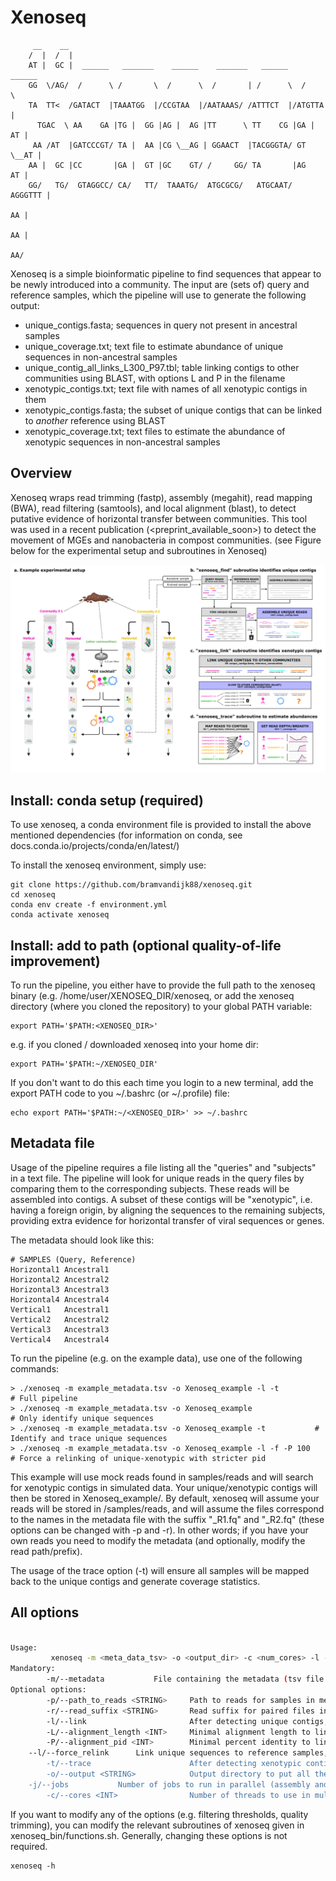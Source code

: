 # Xenoseq

```
	 __    __                                                             
	/  |  /  |                                                            
	AT |  GC |  ______   _______    ______    _______   ______    ______  
	GG  \/AG/  /      \ /       \  /      \  /       | /      \  /      \ 
 	TA  TT<  /GATACT  |TAAATGG  |/CCGTAA  |/AATAAAS/ /ATTTCT  |/ATGTTA  |
	  TGAC  \ AA    GA |TG |  GG |AG |  AG |TT      \ TT    CG |GA |  AT |
	 AA /AT  |GATCCCGT/ TA |  AA |CG \__AG | GGAACT  |TACGGGTA/ GT \__AT |
	AA |  GC |CC       |GA |  GT |GC    GT/ /     GG/ TA       |AG    AT |
	GG/   TG/  GTAGGCC/ CA/   TT/  TAAATG/  ATGCGCG/   ATGCAAT/  AGGGTTT |
	                                                                  AA |
	                                                                  AA |
 	                                                                  AA/ 
```

Xenoseq is a simple bioinformatic pipeline to find sequences that appear to be newly
introduced into a community. The input are (sets of) query and reference samples,
which the pipeline will use to generate the following output:

* unique_contigs.fasta; sequences in query not present in ancestral samples
* unique_coverage.txt; text file to estimate abundance of unique sequences in non-ancestral samples
* unique_contig_all_links_L300_P97.tbl; table linking contigs to other communities using BLAST, with options L and P in the filename
* xenotypic_contigs.txt; text file with names of all xenotypic contigs in them
* xenotypic_contigs.fasta; the subset of unique contigs that can be linked to *another* reference using BLAST
* xenotypic_coverage.txt; text files to estimate the abundance of xenotypic sequences in non-ancestral samples

## Overview
Xenoseq wraps read trimming (fastp), assembly (megahit), read mapping (BWA), read filtering (samtools), and local alignment (blast), to detect putative evidence
of horizontal transfer between communities. This tool was used in a recent publication
(<preprint_available_soon>) to detect the movement of MGEs and nanobacteria in compost communities. (see Figure below for the experimental setup and subroutines in Xenoseq)

![Xenoseq was applied to detect the movement of MGEs in compost](./Xenoseq.png)

## Install: conda setup (required)
To use xenoseq, a conda environment file is provided to install the above mentioned
dependencies (for information on conda, see docs.conda.io/projects/conda/en/latest/)

To install the xenoseq environment, simply use:

```
git clone https://github.com/bramvandijk88/xenoseq.git
cd xenoseq
conda env create -f environment.yml
conda activate xenoseq
```

## Install: add to path (optional quality-of-life improvement)

To run the pipeline, you either have to provide the full path to
the xenoseq binary (e.g. /home/user/XENOSEQ_DIR/xenoseq, or
add the xenoseq directory (where you cloned the repository)
to your global PATH variable:

```
export PATH='$PATH:<XENOSEQ_DIR>'
```

e.g. if you cloned / downloaded xenoseq into your home dir:

```
export PATH='$PATH:~/XENOSEQ_DIR'
```

If you don't want to do this each time you login to a new
terminal, add the export PATH code to you ~/.bashrc
(or ~/.profile) file:

```
echo export PATH='$PATH:~/<XENOSEQ_DIR>' >> ~/.bashrc
```

## Metadata file

Usage of the pipeline requires a file listing all the "queries" and "subjects" in a
text file. The pipeline will look for unique reads in the query files by comparing
them to the corresponding subjects. These reads will be assembled into contigs. A
subset of these contigs will be "xenotypic", i.e. having a foreign origin, by
aligning the sequences to the remaining subjects, providing extra evidence for
horizontal transfer of viral sequences or genes.

The metadata should look like this:

```
# SAMPLES (Query, Reference)
Horizontal1	Ancestral1
Horizontal2	Ancestral2
Horizontal3	Ancestral3
Horizontal4	Ancestral4
Vertical1	Ancestral1
Vertical2	Ancestral2
Vertical3	Ancestral3
Vertical4	Ancestral4
```

To run the pipeline (e.g. on the example data), use one of the following commands:
```
> ./xenoseq -m example_metadata.tsv -o Xenoseq_example -l -t            # Full pipeline
> ./xenoseq -m example_metadata.tsv -o Xenoseq_example                  # Only identify unique sequences
> ./xenoseq -m example_metadata.tsv -o Xenoseq_example -t      		# Identify and trace unique sequences
> ./xenoseq -m example_metadata.tsv -o Xenoseq_example -l -f -P 100     # Force a relinking of unique-xenotypic with stricter pid
```

This example will use mock reads found in samples/reads and will search for xenotypic contigs in simulated data. Your unique/xenotypic contigs will then be
stored in Xenoseq_example/<QUERY>. By default, xenoseq will assume your reads will
be stored in /samples/reads, and will assume the files correspond to the names
in the metadata file with the suffix \"\_R1.fq\" and \"\_R2.fq\" (these options
can be changed with -p and -r). In other words; if you have your own reads you need to
modify the metadata (and optionally, modify the read path/prefix). 

The usage of the trace option (-t) will ensure all samples will be mapped back 
to the unique contigs and generate coverage statistics. 

## All options
```bash

Usage:
         xenoseq -m <meta_data_tsv> -o <output_dir> -c <num_cores> -l -t
Mandatory:
        -m/--metadata           File containing the metadata (tsv file with query-reference sets)
Optional options:
        -p/--path_to_reads <STRING>     Path to reads for samples in metadata
        -r/--read_suffix <STRING>       Read suffix for paired files in metadata (e.g. _R*.fq for using _R1.fq and _R2.fq)
        -l/--link                       After detecting unique contigs, attempt to link them to other reference samples.
        -L/--alignment_length <INT>     Minimal alignment length to link unique sequences to other reference samples. (default 300, requires -l)
        -P/--alignment_pid <INT>        Minimal percent identity to link unique sequences to other reference samples. (default 97, requires -l)
	--l/--force_relink		Link unique sequences to reference samples, even when this step is already performed."
        -t/--trace                      After detecting xenotypic contigs, trace them across all samples.
        -o/--output <STRING>            Output directory to put all the data
	-j/--jobs			Number of jobs to run in parallel (assembly and trimming only)	
        -c/--cores <INT>                Number of threads to use in multthreaded parts of the pipeline

```

If you want to modify any of the options (e.g. filtering thresholds, quality trimming),
you can modify the relevant subroutines of xenoseq given in xenoseq_bin/functions.sh.
Generally, changing these options is not required.
```
xenoseq -h
```
